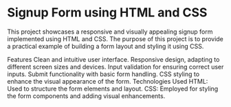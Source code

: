 # Signup Form using HTML and CSS
This project showcases a responsive and visually appealing signup form implemented using HTML and CSS. The purpose of this project is to provide a practical example of building a form layout and styling it using CSS.

Features
Clean and intuitive user interface.
Responsive design, adapting to different screen sizes and devices.
Input validation for ensuring correct user inputs.
Submit functionality with basic form handling.
CSS styling to enhance the visual appearance of the form.
Technologies Used
HTML: Used to structure the form elements and layout.
CSS: Employed for styling the form components and adding visual enhancements.
